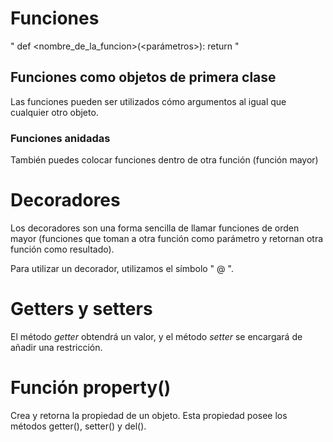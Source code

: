 # Funciones
"
    def <nombre_de_la_funcion>(<parámetros>):
        return <resultado>
"

## Funciones como objetos de primera clase
Las funciones pueden ser utilizados cómo argumentos al igual que 
cualquier otro objeto.
### Funciones anidadas
También puedes colocar funciones dentro de otra función (función mayor)

# Decoradores
Los decoradores son una forma sencilla de llamar funciones
de orden mayor (funciones que toman a otra función como parámetro
y retornan otra función como resultado).

Para utilizar un decorador, utilizamos el símbolo " @ ".

# Getters y setters
El método *getter* obtendrá un valor, y el método *setter* se encargará de añadir una restricción.

# Función property()
Crea y retorna la propiedad de un objeto. Esta propiedad posee los métodos getter(), setter() y del().